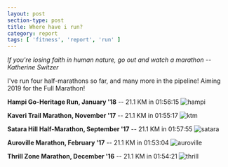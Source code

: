 ```yaml
---
layout: post
section-type: post
title: Where have i run?
category: report
tags: [ 'fitness', 'report', 'run' ]
---
```


*If you're losing faith in human nature, go out and watch a marathon -- Katherine Switzer*

I've run four half-marathons so far, and many more in the pipeline! Aiming 2019 for the Full Marathon!

**Hampi Go-Heritage Run, January '18** -- 21.1 KM in 01:56:15
![hampi]({{site.baseurl}}/images/marathons/IMG_20180130_100423231.jpg)

**Kaveri Trail Marathon, November '17** -- 21.1 KM in 01:55:17
![ktm]({{site.baseurl}}/images/marathons/IMG_20171213_022407174.jpg)

**Satara Hill Half-Marathon, September '17** -- 21.1 KM in 01:57:55
![satara]({{site.baseurl}}/images/marathons/IMG_20171213_022421415.jpg)

**Auroville Marathon, February '17** -- 21.1 KM in 01:53:04
![auroville]({{site.baseurl}}/images/marathons/IMG_20171213_022434433.jpg)

**Thrill Zone Marathon, December '16** -- 21.1 KM in 01:54:21
![thrill]({{site.baseurl}}/images/marathons/IMG_20171213_022445863.jpg)
